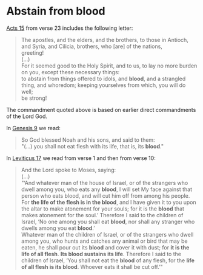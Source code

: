 # Abstain from blood

[Acts 15](https://biblehub.com/lsv/acts/15.htm) from verse 23 includes the following letter:  
> The apostles, and the elders, and the brothers, to those in Antioch, and Syria, and Cilicia, brothers, who [are] of the nations,  
> greeting!  
> (...)  
> For it seemed good to the Holy Spirit, and to us, to lay no more burden on you, except these necessary things:  
> to abstain from things offered to idols, and **blood**, and a strangled thing, and whoredom; keeping yourselves from which, you will do well;  
> be strong!

The commandment quoted above is based on earlier direct commandments of the Lord God.

In [Genesis 9](https://biblehub.com/nkjv/genesis/9.htm) we read:  
> So God blessed Noah and his sons, and said to them:  
> "(...) you shall not eat flesh with its life, that is, its **blood**."

In [Leviticus 17](https://biblehub.com/nkjv/leviticus/17.htm) we read from verse 1 and then from verse 10:  
> And the Lord spoke to Moses, saying:  
> (...)  
> "‘And whatever man of the house of Israel, or of the strangers who dwell among you, who eats any **blood**, I will set My face against that person who eats blood, and will cut him off from among his people. For **the life of the flesh is in the blood**, and I have given it to you upon the altar to make atonement for your souls; for it is the **blood** that makes atonement for the soul.’ Therefore I said to the children of Israel, ‘No one among you shall eat **blood**, nor shall any stranger who dwells among you eat **blood**.’  
> Whatever man of the children of Israel, or of the strangers who dwell among you, who hunts and catches any animal or bird that may be eaten, he shall pour out its **blood** and cover it with dust; for **it is the life of all flesh**. **Its blood sustains its life**. Therefore I said to the children of Israel, ‘You shall not eat the **blood** of any flesh, for the **life of all flesh is its blood**. Whoever eats it shall be cut off.’"
